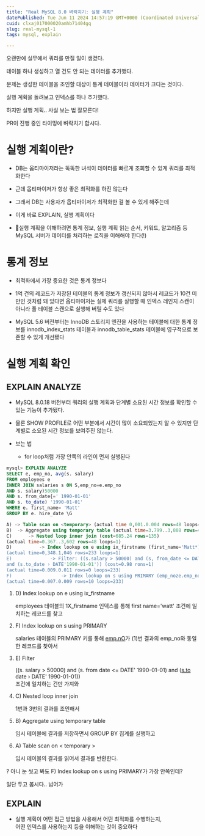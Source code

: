 ```yaml
---
title: "Real MySQL 8.0 벼락치기: 실행 계획"
datePublished: Tue Jun 11 2024 14:57:19 GMT+0000 (Coordinated Universal Time)
cuid: clxaj017000020amhb71404gq
slug: real-mysql-1
tags: mysql, explain

---
```


오랜만에 실무에서 쿼리를 만질 일이 생겼다.

테이블 하나 생성하고 열 건도 안 되는 데이터를 추가했다.

문제는 생성한 테이블을 조인할 대상이 통계 테이블이라 데이터가 크다는 것이다.

실행 계획을 돌려보고 인덱스를 하나 추가했다.

하지만 실행 계획.. 사실 보는 법 잘모른다!

PR이 진행 중인 타이밍에 벼락치기 합시다.

# 실행 계획이란?

* DB는 옵티마이저라는 똑똑한 녀석이 데이터를 빠르게 조회할 수 있게 쿼리를 최적화한다
    
* 근데 옵티마이저가 항상 좋은 최적화를 하진 않는다
    
* 그래서 DB는 사용자가 옵티마이저가 최적화한 걸 볼 수 있게 해주는데
    
* 이게 바로 EXPLAIN, 실행 계획이다
    
* 실행 계획을 이해하려면 통계 정보, 실행 계획 읽는 순서, 키워드, 알고리즘 등 MySQL 서버가 데이터를 처리하는 로직을 이해해야 한다(!)
    

# 통계 정보

* 최적화에서 가장 중요한 것은 통계 정보다
    
* 1억 건의 레코드가 저장된 테이블의 통계 정보가 갱신되지 않아서 레코드가 10건 미만인 것처럼 돼 있다면 옵티마이저는 실제 쿼리를 실행할 때 인덱스 레인지 스캔이 아니라 풀 테이블 스캔으로 실행해 버릴 수도 있다
    
* MySQL 5.6 버전부터는 InnoDB 스토리지 엔진을 사용하는 테이블에 대한 통계 정보를 innodb\_index\_stats 테이블과 innodb\_table\_stats 테이블에 영구적으로 보존할 수 있게 개선됐다
    

# 실행 계획 확인

## EXPLAIN ANALYZE

* MySQL 8.0.18 버전부터 쿼리의 실행 계획과 단계별 소요된 시간 정보를 확인할 수 있는 기능이 추가됐다.
    
* 물론 SHOW PROFILE로 어떤 부분에서 시간이 많이 소요되었는지 알 수 있지만 단계별로 소요된 시간 정보를 보여주진 않는다.
    
* 보는 법
    
    * for loop처럼 가장 안쪽의 라인이 먼저 실행된다
        

```sql
mysql> EXPLAIN ANALYZE
SELECT e, emp_no, avg(s. salary)
FROM employees e
INNER JOIN salaries s ON S,emp_no=e.emp_no
AND s. salary)50000
AND s. from_date{=' 1990-01-01'
AND s. to_date) '1990-01-01'
WHERE e. first_name= 'Matt'
GROUP BY e. hire_date \G

A) -> Table scan on <temporary> (actual time 0,001.0.004 rows=48 loops=1)
B) 	-> Aggregate using temporary table (actual time=3.799..3,808 rows=48 loops=1)
C)		-> Nested loop inner join (cost=685.24 rows=135)
(actual time=0.367..3,602 rows=48 loops=1)
D)			-> Index lookup on e using ix_firstname (first_name='Matt*) (cost=215.08 rows=233)
(actual time=0,348.1,046 rows=233 loops=1)
E)				-> Filter: ((s.salary > 50000) and (s, from_date <= DATE ' 1990-01-01')
and (s.to_date › DATE'1990-01-01')) (cost=0.98 rons=1)
(actual time=0.009.0.011 rows=0 loops=233)
F)					-> Index lookup on s using PRIMARY (emp_noze.emp_no) (cost=0,98 rows=18)
(actual time=0.007.0.009 rows=10 loops=233)
```

1. D) Index lookup on e using ix\_firstname
    
    employees 테이블의 1X\_firstname 인덱스를 통해 first name='watt' 조건에 일치하는 레코드를 찾고
    
2. F) Index lookup on s using PRIMARY
    
    salaries 테이블의 PRIMARY 키를 통해 [emp.nO](http://emp.nO)가 (1)번 결과의 emp\_no와 동일한 레코드를 찾아서
    
3. E) Filter
    
    ((s. salary &gt; 50000) and (s. from date &lt;= DATE' 1990-01-01) and ([s.to](http://s.to) date › DATE' 1990-01-01))  
    조건에 일치하는 건만 가져와
    
4. C) Nested loop inner join
    
    1번과 3번의 결과를 조인해서
    
5. B) Aggregate using temporary table
    
    임시 테이블에 결과를 저장하면서 GROUP BY 집계를 실행하고
    
6. A) Table scan on &lt; temporary &gt;
    
    임시 테이블의 결과를 읽어서 결과를 반환한다.
    

? 아니 눈 씻고 봐도 F) Index lookup on s using PRIMARY가 가장 안쪽인데?

일단 두고 봅시다.. 넘어가

## EXPLAIN

* 실행 계획이 어떤 접근 방법을 사용해서 어떤 최적화를 수행하는지,  
    어떤 인덱스를 사용하는지 등을 이해하는 것이 중요하다